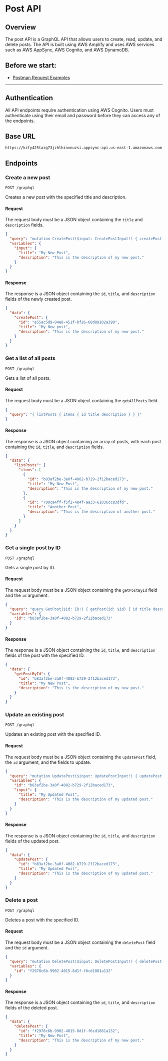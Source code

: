 # Post API

## Overview

The post API is a GraphQL API that allows users to create, read, update, and delete posts. The API is built using AWS Amplify and uses AWS services such as AWS AppSync, AWS Cognito, and AWS DynamoDB.


## Before we start:
- [Postman Request Examples]([https://www.postman.com/altimetry-technologist-21543379/workspace/aws-assignment/collection/13718644-3b95953a-7f36-480a-81b9-1a5be7e07363])

---

## Authentication

All API endpoints require authentication using AWS Cognito. Users must authenticate using their email and password before they can access any of the endpoints.

## Base URL

```
https://kzfy425tazg73jzhlhinvnuzsi.appsync-api.us-east-1.amazonaws.com
```

## Endpoints

### Create a new post

```
POST /graphql
```

Creates a new post with the specified title and description.

#### Request

The request body must be a JSON object containing the `title` and `description` fields.

```json
{
  "query": "mutation CreatePost($input: CreatePostInput!) { createPost(input: $input) { id title description } }",
  "variables": {
    "input": {
      "title": "My New Post",
      "description": "This is the description of my new post."
    }
  }
}
```

#### Response

The response is a JSON object containing the `id`, `title`, and `description` fields of the newly created post.

```json
{
  "data": {
    "createPost": {
      "id": "e55ac5d9-04e8-451f-bf26-60d89102a398",
      "title": "My New post",
      "description": "This is the description of my new post."
    }
  }
}
```

### Get a list of all posts

```
POST /graphql
```

Gets a list of all posts.

#### Request

The request body must be a JSON object containing the `getAllPosts` field.

```json
{
  "query": "{ listPosts { items { id title description } } }"
}
```

#### Response

The response is a JSON object containing an array of posts, with each post containing the `id`, `title`, and `description` fields.

```json
{
  "data": {
    "listPosts": {
      "items": [
        {
          "id": "b83af2be-3a0f-4082-b729-2f12baced173",
          "title": "My New Post",
          "description": "This is the description of my new post."
        },
        {
          "id": "700ca4ff-f5f2-484f-aa33-61036cc83dfd",
          "title": "Another Post",
          "description": "This is the description of another post."
        }
      ]
    }
  }
}
```

### Get a single post by ID

```
POST /graphql
```

Gets a single post by ID.

#### Request

The request body must be a JSON object containing the `getPostById` field and the `id` argument.

```json
{
  "query": "query GetPost($id: ID!) { getPost(id: $id) { id title description } }",
  "variables": {
    "id": "b83af2be-3a0f-4082-b729-2f12baced173"
  }
}
```

#### Response

The response is a JSON object containing the `id`, `title`, and `description` fields of the post with the specified ID.

```json
{
  "data": {
    "getPostById": {
      "id": "b83af2be-3a0f-4082-b729-2f12baced173",
      "title": "My New Post",
      "description": "This is the description of my new post."
    }
  }
}
```

### Update an existing post

```
POST /graphql
```

Updates an existing post with the specified ID.

#### Request

The request body must be a JSON object containing the `updatePost` field, the `id` argument, and the fields to update.

```json
{
  "query": "mutation UpdatePost($input: UpdatePostInput!) { updatePost(input: $input) { id title description } }",
  "variables": {
    "id": "b83af2be-3a0f-4082-b729-2f12baced173",
    "input": {
      "title": "My Updated Post",
      "description": "This is the description of my updated post."
    }
  }
}
```

#### Response

The response is a JSON object containing the `id`, `title`, and `description` fields of the updated post.

```json
{
  "data": {
    "updatePost": {
      "id": "b83af2be-3a0f-4082-b729-2f12baced173",
      "title": "My Updated Post",
      "description": "This is the description of my updated post."
    }
  }
}
```

### Delete a post

```
POST /graphql
```

Deletes a post with the specified ID.

#### Request

The request body must be a JSON object containing the `deletePost` field and the `id` argument.

```json
{
  "query": "mutation DeletePost($input: DeletePostInput!) { deletePost(input: $input) { id title description } }",
  "variables": {
    "id": "f2978c6b-9902-4015-8d1f-f6cd1881a132"
  }
}
```

#### Response

The response is a JSON object containing the `id`, `title`, and `description` fields of the deleted post.

```json
{
  "data": {
    "deletePost": {
      "id": "f2978c6b-9902-4015-8d1f-f6cd1881a132",
      "title": "My New Post",
      "description": "This is the description of my new post."
    }
  }
}
```
